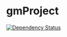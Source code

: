 gmProject
=========

[![Dependency Status](https://gemnasium.com/gitpajo/gmProject.svg)](https://gemnasium.com/gitpajo/gmProject)
